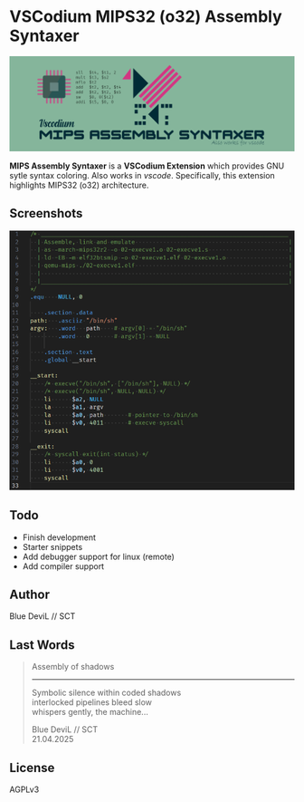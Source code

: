 # VSCodium MIPS32 (o32) Assembly Syntaxer

![banner](./assets/banner.png)

**MIPS Assembly Syntaxer** is a **VSCodium Extension** which provides
GNU sytle syntax coloring. Also works in _vscode_. Specifically, this
extension highlights MIPS32 (o32) architecture.

## Screenshots

![ss01](./assets/ss01.png)

## Todo

* Finish development
* Starter snippets
* Add debugger support for linux (remote)
* Add compiler support

## Author

Blue DeviL // SCT

## Last Words

> Assembly of shadows
>
> ---
>
> Symbolic silence within coded shadows  
> interlocked pipelines bleed slow  
> whispers gently, the machine...  
>
> Blue DeviL // SCT  
> 21.04.2025

## License

AGPLv3
